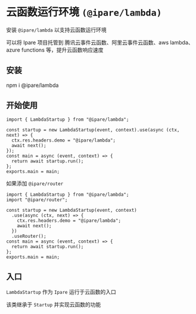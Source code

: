 # 云函数运行环境 `(@ipare/lambda)`

安装 `@ipare/lambda` 以支持云函数运行环境

可以将 Ipare 项目托管到 腾讯云事件云函数、阿里云事件云函数、aws lambda、azure functions 等，提升云函数响应速度

## 安装

npm i @ipare/lambda

## 开始使用

```TS
import { LambdaStartup } from "@ipare/lambda";

const startup = new LambdaStartup(event, context).use(async (ctx, next) => {
  ctx.res.headers.demo = "@ipare/lambda";
  await next();
});
const main = async (event, context) => {
  return await startup.run();
};
exports.main = main;
```

如果添加 `@ipare/router`

```TS
import { LambdaStartup } from "@ipare/lambda";
import "@ipare/router";

const startup = new LambdaStartup(event, context)
  .use(async (ctx, next) => {
    ctx.res.headers.demo = "@ipare/lambda";
    await next();
  })
  .useRouter();
const main = async (event, context) => {
  return await startup.run();
};
exports.main = main;
```

## 入口

`LambdaStartup` 作为 `Ipare` 运行于云函数的入口

该类继承于 `Startup` 并实现云函数的功能
